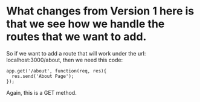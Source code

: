 What changes from Version 1 here is that we see how we
handle the routes that we want to add.
=========================================================

  So if we want to add a route that will work under the url: localhost:3000/about,
  then we need this code:

  ```
  app.get('/about', function(req, res){
    res.send('About Page');
  });
  ```

  Again, this is a GET method.
